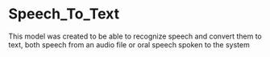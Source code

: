 # Speech_To_Text
This model was created to be able to recognize speech and convert them to text, both speech from an audio file or oral speech spoken to the system
